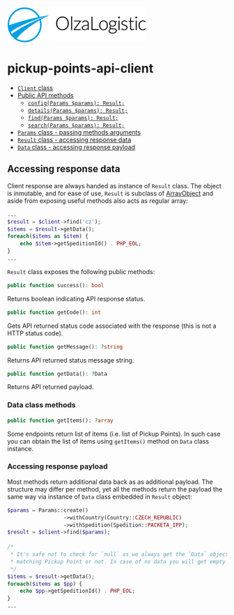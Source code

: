 ![Olza Logistic Logo](../img/olza-logo.png)

# pickup-points-api-client

* [`Client` class](api.md#client-class)
* [Public API methods](api.md#public-api-methods)
  * [`config(Params $params): Result;`](api.md#configparams-params-result)
  * [`details(Params $params): Result;`](api.md#detailsparams-params-result)
  * [`find(Params $params): Result;`](api.md#findparams-params-result)
  * [`search(Params $params): Result;`](api.md#searchparams-params-result)
* [`Params` class - passing methods arguments](params.md#passing-methods-arguments)
* [`Result` class - accessing response data](response.md#accessing-response-data)
* [`Data` class - accessing response payload](response.md#accessing-response-payload)

## Accessing response data

Client response are always handed as instance of `Result` class. The object is inmutable, and for
ease of use, `Result` is subclass
of [ArrayObject](https://www.php.net/manual/en/class.arrayobject.php) and aside from exposing useful
methods also acts as regular array:

```php
...
$result = $client->find('cz');
$items = $result->getData();
foreach($items as $item) {
    echo $item->getSpeditionId() . PHP_EOL;
}
...
```

`Result` class exposes the following public methods:

```php
public function success(): bool
```

Returns boolean indicating API response status.

```php
public function getCode(): int
```

Gets API returned status code associated with the response (this is not a HTTP status code).

```php
public function getMessage(): ?string
```

Returns API returned status message string.

```php
public function getData(): ?Data
```

Returns API returned payload.

### Data class methods

```php
public function getItems(): ?array
```

Some endpoints return list of items (i.e. list of Pickup Points). In such case you can obtain the
list of items using `getItems()` method on `Data` class instance.

### Accessing response payload

Most methods return additional data back as as additional payload. The structure may differ per
method, yet all the methods return the payload the same way via instance of `Data` class embedded
in `Result` object:

```php
$params = Params::create()
                  ->withCountry(Country::CZECH_REPUBLIC)
                  ->withSpedition(Spedition::PACKETA_IPP);
$result = $client->find($params);

/*
 * It's safe not to check for `null` as we always get the `Data` object no matter we got any
 * matching Pickup Point or not. In case of no data you will get empty Data instance.
 */
$items = $result->getData();
foreach($items as $pp) {
    echo $pp->getSpeditionId() . PHP_EOL;
}
...
```
